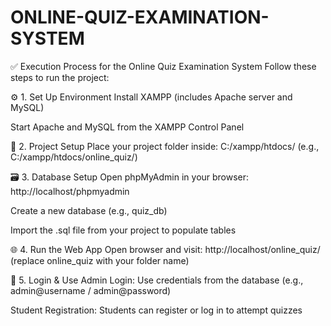 # ONLINE-QUIZ-EXAMINATION-SYSTEM
✅ Execution Process for the Online Quiz Examination System
Follow these steps to run the project:

⚙️ 1. Set Up Environment
Install XAMPP (includes Apache server and MySQL)

Start Apache and MySQL from the XAMPP Control Panel

📁 2. Project Setup
Place your project folder inside:
C:/xampp/htdocs/
(e.g., C:/xampp/htdocs/online_quiz/)

🗃️ 3. Database Setup
Open phpMyAdmin in your browser:
http://localhost/phpmyadmin

Create a new database (e.g., quiz_db)

Import the .sql file from your project to populate tables

🌐 4. Run the Web App
Open browser and visit:
http://localhost/online_quiz/
(replace online_quiz with your folder name)

👤 5. Login & Use
Admin Login: Use credentials from the database (e.g., admin@username / admin@password)

Student Registration: Students can register or log in to attempt quizzes
